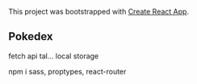 This project was bootstrapped with [Create React App](https://github.com/facebook/create-react-app).

## Pokedex

fetch api tal...
local storage

npm i sass, proptypes, react-router
